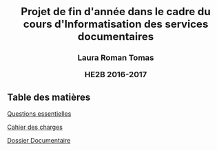 <html>
<body>
<h1> 
<font size="+2">
<p align="center"> Projet de fin d'année dans le cadre du cours d'Informatisation des services documentaires</p></font>
<font size="+1">
<p align="center">Laura Roman Tomas</p>
<p align="center">HE2B 2016-2017</p>
</font>
</h1>
<h2> Table des matières </h2>
<p><a href="questions.html"> Questions essentielles</a></p>
<p><a href="cahier.html"> Cahier des charges </a></p>
<p><a href="lromantomas.github.io/Dossier documentaire/index.html"> Dossier Documentaire</a></p>

